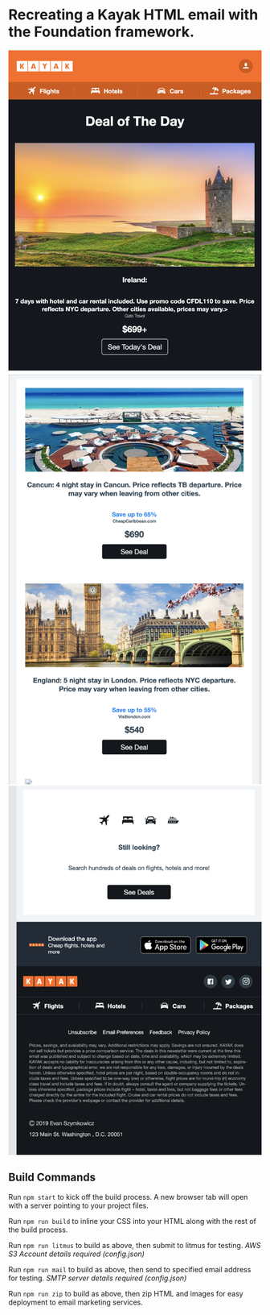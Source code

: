 # Recreating a Kayak HTML email with the Foundation framework.
![Header](src/assets/img/KayakHeader.png)
![Body](src/assets/img/Offers.png)
![Footer](src/assets/img/KayakFooter.png)


## Build Commands

Run `npm start` to kick off the build process. A new browser tab will open with a server pointing to your project files.

Run `npm run build` to inline your CSS into your HTML along with the rest of the build process.

Run `npm run litmus` to build as above, then submit to litmus for testing. *AWS S3 Account details required (config.json)*

Run `npm run mail` to build as above, then send to specified email address for testing. *SMTP server details required (config.json)*

Run `npm run zip` to build as above, then zip HTML and images for easy deployment to email marketing services.

